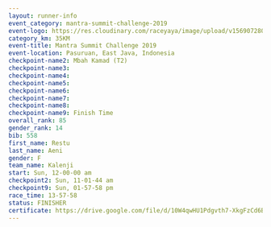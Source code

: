 ```yaml
---
layout: runner-info 
event_category: mantra-summit-challenge-2019 
event-logo: https://res.cloudinary.com/raceyaya/image/upload/v1569072809/logo/mantra-image_segrbx.jpg
category_km: 35KM 
event-title: Mantra Summit Challenge 2019 
event-location: Pasuruan, East Java, Indonesia 
checkpoint-name2: Mbah Kamad (T2) 
checkpoint-name3: 
checkpoint-name4: 
checkpoint-name5: 
checkpoint-name6: 
checkpoint-name7: 
checkpoint-name8: 
checkpoint-name9: Finish Time
overall_rank: 85
gender_rank: 14
bib: 558
first_name: Restu
last_name: Aeni
gender: F
team_name: Kalenji
start: Sun, 12-00-00 am
checkpoint2: Sun, 11-01-44 am
checkpoint9: Sun, 01-57-58 pm
race_time: 13-57-58
status: FINISHER
certificate: https://drive.google.com/file/d/10W4qwHU1Pdgvth7-XkgFzCd6BFRZd-q7/view?usp=sharing
---
```

